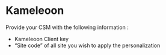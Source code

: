 # Kameleoon

Provide your CSM with the following information :

* Kameleoon Client key 
* “Site code” of all site you wish to apply the personalization 

